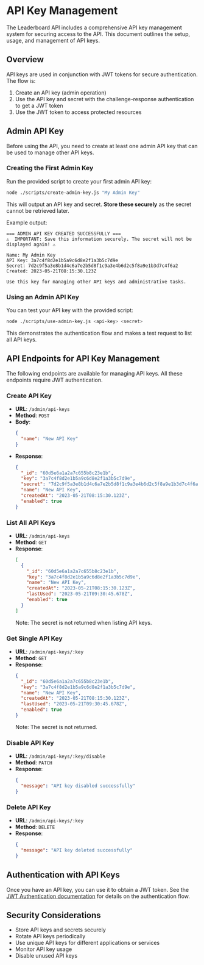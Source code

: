 # API Key Management

The Leaderboard API includes a comprehensive API key management system for securing access to the API. This document outlines the setup, usage, and management of API keys.

## Overview

API keys are used in conjunction with JWT tokens for secure authentication. The flow is:

1. Create an API key (admin operation)
2. Use the API key and secret with the challenge-response authentication to get a JWT token
3. Use the JWT token to access protected resources

## Admin API Key

Before using the API, you need to create at least one admin API key that can be used to manage other API keys.

### Creating the First Admin Key

Run the provided script to create your first admin API key:

```bash
node ./scripts/create-admin-key.js "My Admin Key"
```

This will output an API key and secret. **Store these securely** as the secret cannot be retrieved later.

Example output:
```
=== ADMIN API KEY CREATED SUCCESSFULLY ===
⚠️  IMPORTANT: Save this information securely. The secret will not be displayed again! ⚠️

Name: My Admin Key
API Key: 3a7c4f8d2e1b5a9c6d8e2f1a3b5c7d9e
Secret: 7d2c9f5a3e8b1d4c6a7e2b5d8f1c9a3e4b6d2c5f8a9e1b3d7c4f6a2
Created: 2023-05-21T08:15:30.123Z

Use this key for managing other API keys and administrative tasks.
```

### Using an Admin API Key

You can test your API key with the provided script:

```bash
node ./scripts/use-admin-key.js <api-key> <secret>
```

This demonstrates the authentication flow and makes a test request to list all API keys.

## API Endpoints for API Key Management

The following endpoints are available for managing API keys. All these endpoints require JWT authentication.

### Create API Key
- **URL**: `/admin/api-keys`
- **Method**: `POST`
- **Body**:
  ```json
  {
    "name": "New API Key"
  }
  ```
- **Response**:
  ```json
  {
    "_id": "60d5e6a1a2a7c655b8c23e1b",
    "key": "3a7c4f8d2e1b5a9c6d8e2f1a3b5c7d9e",
    "secret": "7d2c9f5a3e8b1d4c6a7e2b5d8f1c9a3e4b6d2c5f8a9e1b3d7c4f6a2",
    "name": "New API Key",
    "createdAt": "2023-05-21T08:15:30.123Z",
    "enabled": true
  }
  ```

### List All API Keys
- **URL**: `/admin/api-keys`
- **Method**: `GET`
- **Response**:
  ```json
  [
    {
      "_id": "60d5e6a1a2a7c655b8c23e1b",
      "key": "3a7c4f8d2e1b5a9c6d8e2f1a3b5c7d9e",
      "name": "New API Key",
      "createdAt": "2023-05-21T08:15:30.123Z",
      "lastUsed": "2023-05-21T09:30:45.678Z",
      "enabled": true
    }
  ]
  ```
  Note: The secret is not returned when listing API keys.

### Get Single API Key
- **URL**: `/admin/api-keys/:key`
- **Method**: `GET`
- **Response**:
  ```json
  {
    "_id": "60d5e6a1a2a7c655b8c23e1b",
    "key": "3a7c4f8d2e1b5a9c6d8e2f1a3b5c7d9e",
    "name": "New API Key",
    "createdAt": "2023-05-21T08:15:30.123Z",
    "lastUsed": "2023-05-21T09:30:45.678Z",
    "enabled": true
  }
  ```
  Note: The secret is not returned.

### Disable API Key
- **URL**: `/admin/api-keys/:key/disable`
- **Method**: `PATCH`
- **Response**:
  ```json
  {
    "message": "API key disabled successfully"
  }
  ```

### Delete API Key
- **URL**: `/admin/api-keys/:key`
- **Method**: `DELETE`
- **Response**:
  ```json
  {
    "message": "API key deleted successfully"
  }
  ```

## Authentication with API Keys

Once you have an API key, you can use it to obtain a JWT token. See the [JWT Authentication documentation](jwt-auth.md) for details on the authentication flow.

## Security Considerations

- Store API keys and secrets securely
- Rotate API keys periodically
- Use unique API keys for different applications or services
- Monitor API key usage
- Disable unused API keys
